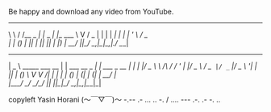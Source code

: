 Be happy and download any video from YouTube.
__   __          _         _          
\ \ / /__  _   _| |_ _   _| |__   ___ 
 \ V / _ \| | | | __| | | | '_ \ / _ \
  | | (_) | |_| | |_| |_| | |_) |  __/
  |_|\___/ \__,_|\__|\__,_|_.__/ \___|
                                      
 ____                      _                 _           
|  _ \  _____      ___ __ | | ___   __ _  __| | ___ _ __ 
| | | |/ _ \ \ /\ / / '_ \| |/ _ \ / _` |/ _` |/ _ \ '__|
| |_| | (_) \ V  V /| | | | | (_) | (_| | (_| |  __/ |   
|____/ \___/ \_/\_/ |_| |_|_|\___/ \__,_|\__,_|\___|_|   
                                                        
copyleft Yasin Horani (～￣▽￣)～  -.-- .- ... .. -. / .... --- .-. .- -. ..
